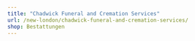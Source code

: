 ```yaml
---
title: "Chadwick Funeral and Cremation Services"
url: /new-london/chadwick-funeral-and-cremation-services/
shop: Bestattungen
---
```

